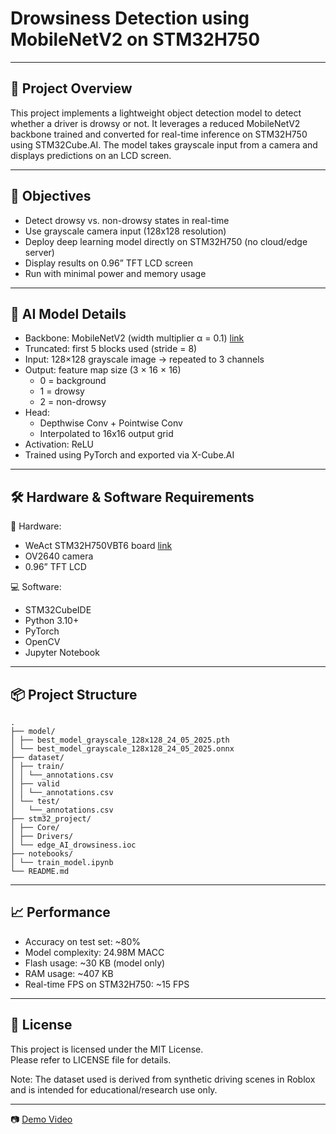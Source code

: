 # Drowsiness Detection using MobileNetV2 on STM32H750

---

## 📌 Project Overview

This project implements a lightweight object detection model to detect whether a driver is drowsy or not. It leverages a reduced MobileNetV2 backbone trained and converted for real-time inference on STM32H750 using STM32Cube.AI. The model takes grayscale input from a camera and displays predictions on an LCD screen.

---

## 🎯 Objectives

- Detect drowsy vs. non-drowsy states in real-time
- Use grayscale camera input (128x128 resolution)
- Deploy deep learning model directly on STM32H750 (no cloud/edge server)
- Display results on 0.96” TFT LCD screen
- Run with minimal power and memory usage

---

## 🧠 AI Model Details

- Backbone: MobileNetV2 (width multiplier α = 0.1) [link](https://github.com/d-li14/mobilenetv2.pytorch)
- Truncated: first 5 blocks used (stride = 8)
- Input: 128×128 grayscale image → repeated to 3 channels
- Output: feature map size (3 × 16 × 16)
  - 0 = background
  - 1 = drowsy
  - 2 = non-drowsy
- Head:
  - Depthwise Conv + Pointwise Conv
  - Interpolated to 16x16 output grid
- Activation: ReLU
- Trained using PyTorch and exported via X-Cube.AI

---

## 🛠 Hardware & Software Requirements

🧩 Hardware:

- WeAct STM32H750VBT6 board [link](https://github.com/WeActStudio/MiniSTM32H7xx)
- OV2640 camera 
- 0.96” TFT LCD 

💻 Software:

- STM32CubeIDE
- Python 3.10+
- PyTorch
- OpenCV
- Jupyter Notebook

---

## 📦 Project Structure

```
.
├── model/
│ ├── best_model_grayscale_128x128_24_05_2025.pth
│ └── best_model_grayscale_128x128_24_05_2025.onnx
├── dataset/
│ ├── train/
│ │ └──_annotations.csv
│ ├── valid
│ │ └──_annotations.csv
│ └── test/
│   └──_annotations.csv
├── stm32_project/
│ ├── Core/
│ ├── Drivers/
│ └── edge_AI_drowsiness.ioc
├── notebooks/
│ └── train_model.ipynb
└── README.md
```

---


## 📈 Performance

- Accuracy on test set: ~80%
- Model complexity: 24.98M MACC
- Flash usage: ~30 KB (model only)
- RAM usage: ~407 KB
- Real-time FPS on STM32H750: ~15 FPS

---


## 📎 License

This project is licensed under the MIT License.  
Please refer to LICENSE file for details.

Note: The dataset used is derived from synthetic driving scenes in Roblox and is intended for educational/research use only.

---


📷 [Demo Video](https://youtu.be/7io05TVO798)
